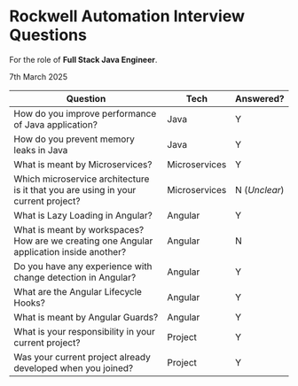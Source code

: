 # Rockwell Automation Interview Questions

For the role of **Full Stack Java Engineer**.

7th March 2025

| Question | Tech | Answered? |
|----------|------|-----------|
| How do you improve performance of Java application? | Java | Y |
| How do you prevent memory leaks in Java | Java | Y |
What is meant by Microservices? | Microservices | Y |
| Which microservice architecture is it that you are using in your current project? | Microservices| N (_Unclear_) |
| What is Lazy Loading in Angular? | Angular | Y |
| What is meant by workspaces? How are we creating one Angular application inside another? | Angular | N |
| Do you have any experience with change detection in Angular? | Angular | Y |
| What are the Angular Lifecycle Hooks? | Angular | Y |
| What is meant by Angular Guards? | Angular | Y |
| What is your responsibility in your current project? | Project | Y |
| Was your current project already developed when you joined? | Project | Y |

